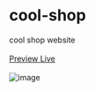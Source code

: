 # cool-shop
cool shop website
<br />
<br />
<a href="">Preview Live</a>
<br />
<br />
<img src="https://github.com/Adelsherif/cool-shop/blob/master/Untitled-3.jpg" alt="image" />
